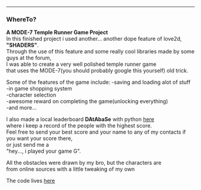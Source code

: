 ---

### WhereTo?

 
**A MODE-7 Temple Runner Game Project**  
In this finished project i used another... another dope feature of love2d,  
**"SHADERS"**.  
Through the use of this feature and some really cool libraries made by some guys at the forum,  
I was able to create a very well polished temple runner game  
that uses the MODE-7(you should probably google this yourself) old trick.

Some of the features of the game include: 
-saving and loading alot of stuff  
-in game shopping system  
-character selection  
-awesome reward on completing the game(unlocking everything)  
-and more...  

I also made a local leaderboard **DAtAbaSe** with python [here]()  
where i keep a record of the people with the highest score.  
Feel free to send your best score and your name to any of my contacts if you want your score there,  
or just send me a  
"hey..., i played your game G".  


All the obstacles were drawn by my bro, but the characters are  
from online sources with a little tweaking of my own


The code lives [here]()
